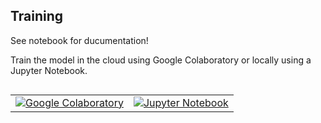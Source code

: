 ## Training

See notebook for ducumentation!

Train the model in the cloud using Google Colaboratory or locally using a
Jupyter Notebook.

<table class="tfo-notebook-buttons" align="left">
  <td>
    <a target="_blank" href="https://colab.research.google.com/github/dsettu/tflite/blob/main/har_basic/har_model.ipynb"><img src="https://www.tensorflow.org/images/colab_logo_32px.png" />Google Colaboratory</a>
  </td>
  <td>
    <a target="_blank" href="https://github.com/dsettu/tflite/blob/main/har_basic/har_model.ipynb"><img src="https://www.tensorflow.org/images/GitHub-Mark-32px.png" />Jupyter Notebook</a>
  </td>
</table>